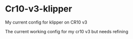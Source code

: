 # Cr10-v3-klipper
My current config for klipper on CR10 v3


The current working config for my cr10 v3 but needs refining
